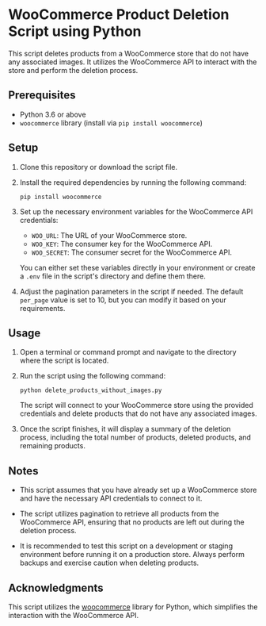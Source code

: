 
# WooCommerce Product Deletion Script using Python

This script deletes products from a WooCommerce store that do not have any associated images. It utilizes the WooCommerce API to interact with the store and perform the deletion process.

## Prerequisites

- Python 3.6 or above
- `woocommerce` library (install via `pip install woocommerce`)

## Setup

1. Clone this repository or download the script file.

2. Install the required dependencies by running the following command:

   ```
   pip install woocommerce
   ```

3. Set up the necessary environment variables for the WooCommerce API credentials:

   - `WOO_URL`: The URL of your WooCommerce store.
   - `WOO_KEY`: The consumer key for the WooCommerce API.
   - `WOO_SECRET`: The consumer secret for the WooCommerce API.

   You can either set these variables directly in your environment or create a `.env` file in the script's directory and define them there.

4. Adjust the pagination parameters in the script if needed. The default `per_page` value is set to 10, but you can modify it based on your requirements.

## Usage

1. Open a terminal or command prompt and navigate to the directory where the script is located.

2. Run the script using the following command:

   ```
   python delete_products_without_images.py
   ```

   The script will connect to your WooCommerce store using the provided credentials and delete products that do not have any associated images.

3. Once the script finishes, it will display a summary of the deletion process, including the total number of products, deleted products, and remaining products.

## Notes

- This script assumes that you have already set up a WooCommerce store and have the necessary API credentials to connect to it.

- The script utilizes pagination to retrieve all products from the WooCommerce API, ensuring that no products are left out during the deletion process.

- It is recommended to test this script on a development or staging environment before running it on a production store. Always perform backups and exercise caution when deleting products.



## Acknowledgments

This script utilizes the [woocommerce](https://pypi.org/project/woocommerce/) library for Python, which simplifies the interaction with the WooCommerce API.


